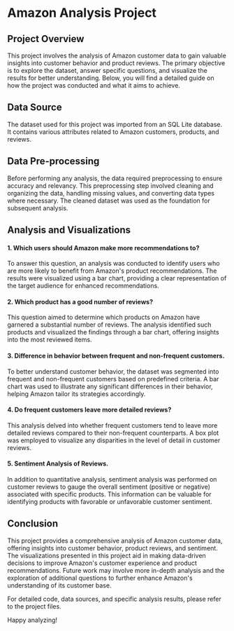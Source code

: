 # Amazon Analysis Project

## Project Overview
This project involves the analysis of Amazon customer data to gain valuable insights into customer behavior and product reviews. The primary objective is to explore the dataset, answer specific questions, and visualize the results for better understanding. Below, you will find a detailed guide on how the project was conducted and what it aims to achieve.

## Data Source
The dataset used for this project was imported from an SQL Lite database. It contains various attributes related to Amazon customers, products, and reviews.

## Data Pre-processing
Before performing any analysis, the data required preprocessing to ensure accuracy and relevancy. This preprocessing step involved cleaning and organizing the data, handling missing values, and converting data types where necessary. The cleaned dataset was used as the foundation for subsequent analysis.

## Analysis and Visualizations
#### 1. Which users should Amazon make more recommendations to?

To answer this question, an analysis was conducted to identify users who are more likely to benefit from Amazon's product recommendations. The results were visualized using a bar chart, providing a clear representation of the target audience for enhanced recommendations.

#### 2. Which product has a good number of reviews?

This question aimed to determine which products on Amazon have garnered a substantial number of reviews. The analysis identified such products and visualized the findings through a bar chart, offering insights into the most reviewed items.

#### 3. Difference in behavior between frequent and non-frequent customers.

To better understand customer behavior, the dataset was segmented into frequent and non-frequent customers based on predefined criteria. A bar chart was used to illustrate any significant differences in their behavior, helping Amazon tailor its strategies accordingly.

#### 4. Do frequent customers leave more detailed reviews?

This analysis delved into whether frequent customers tend to leave more detailed reviews compared to their non-frequent counterparts. A box plot was employed to visualize any disparities in the level of detail in customer reviews.

#### 5. Sentiment Analysis of Reviews.

In addition to quantitative analysis, sentiment analysis was performed on customer reviews to gauge the overall sentiment (positive or negative) associated with specific products. This information can be valuable for identifying products with favorable or unfavorable customer sentiment.

## Conclusion
This project provides a comprehensive analysis of Amazon customer data, offering insights into customer behavior, product reviews, and sentiment. The visualizations presented in this project aid in making data-driven decisions to improve Amazon's customer experience and product recommendations. Future work may involve more in-depth analysis and the exploration of additional questions to further enhance Amazon's understanding of its customer base.

For detailed code, data sources, and specific analysis results, please refer to the project files.

Happy analyzing!
